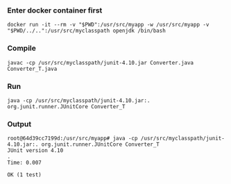 ### Enter docker container first
```
docker run -it --rm -v "$PWD":/usr/src/myapp -w /usr/src/myapp -v "$PWD/../..":/usr/src/myclasspath openjdk /bin/bash
```

### Compile
```
javac -cp /usr/src/myclasspath/junit-4.10.jar Converter.java Converter_T.java
```

### Run
```
java -cp /usr/src/myclasspath/junit-4.10.jar:. org.junit.runner.JUnitCore Converter_T
```

### Output
```
root@64d39cc7199d:/usr/src/myapp# java -cp /usr/src/myclasspath/junit-4.10.jar:. org.junit.runner.JUnitCore Converter_T
JUnit version 4.10
.
Time: 0.007

OK (1 test)
```
